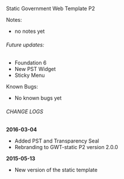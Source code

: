 Static Government Web Template P2

Notes:
* no notes yet

###### Future updates:
- Foundation 6
- New PST Widget
- Sticky Menu

Known Bugs:
- No known bugs yet

###### CHANGE LOGS
**2016-03-04**
- Added PST and Transparency Seal
- Rebranding to GWT-static P2 version 2.0.0

**2015-05-13**
- New version of the static template